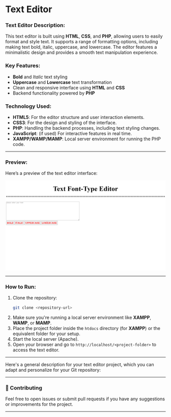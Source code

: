 # Text Editor

### Text Editor Description:
This text editor is built using **HTML**, **CSS**, and **PHP**, allowing users to easily format and style text. It supports a range of formatting options, including making text bold, italic, uppercase, and lowercase. The editor features a minimalistic design and provides a smooth text manipulation experience.

### Key Features:
- **Bold** and *Italic* text styling
- **Uppercase** and **Lowercase** text transformation
- Clean and responsive interface using **HTML** and **CSS**
- Backend functionality powered by **PHP**

### Technology Used:
- **HTML5**: For the editor structure and user interaction elements.
- **CSS3**: For the design and styling of the interface.
- **PHP**: Handling the backend processes, including text styling changes.
- **JavaScript**: (if used) For interactive features in real time.
- **XAMPP/WAMP/MAMP**: Local server environment for running the PHP code.

---

### Preview:
Here’s a preview of the text editor interface:

![Text Editor Screenshot](Screenshot.png)


---

### How to Run:
1. Clone the repository:  
   ```bash
   git clone <repository-url>
   ```
2. Make sure you're running a local server environment like **XAMPP**, **WAMP**, or **MAMP**.
3. Place the project folder inside the `htdocs` directory (for **XAMPP**) or the equivalent folder for your setup.
4. Start the local server (Apache).
5. Open your browser and go to `http://localhost/<project-folder>` to access the text editor.

--- 

Here's a general description for your text editor project, which you can adapt and personalize for your Git repository:

---

### 🌱 Contributing

Feel free to open issues or submit pull requests if you have any suggestions or improvements for the project.

---
